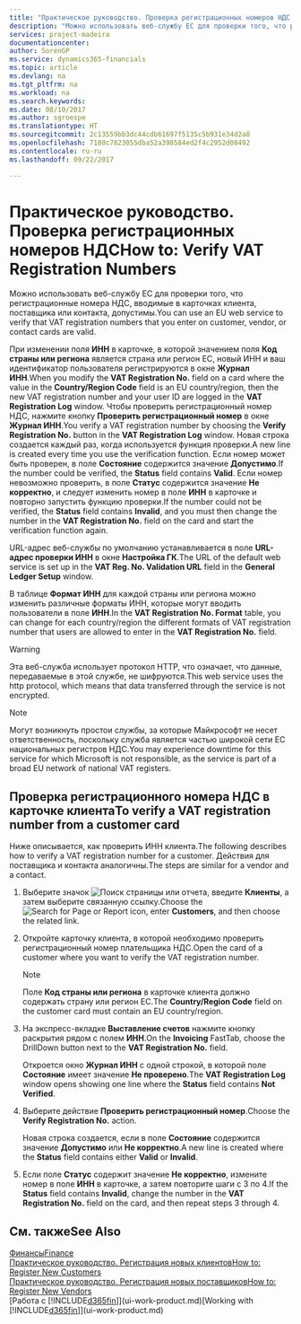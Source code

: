 ```yaml
---
title: "Практическое руководство. Проверка регистрационных номеров НДС | Документы Майкрософт"
description: "Можно использовать веб-службу ЕС для проверки того, что регистрационные номера НДС, вводимые в карточках клиента, поставщика или контакта, допустимы."
services: project-madeira
documentationcenter: 
author: SorenGP
ms.service: dynamics365-financials
ms.topic: article
ms.devlang: na
ms.tgt_pltfrm: na
ms.workload: na
ms.search.keywords: 
ms.date: 08/10/2017
ms.author: sgroespe
ms.translationtype: HT
ms.sourcegitcommit: 2c13559bb3dc44cdb61697f5135c5b931e34d2a8
ms.openlocfilehash: 7180c7823055dba52a398584ed2f4c2952d08492
ms.contentlocale: ru-ru
ms.lasthandoff: 09/22/2017

---
```

# <a name="how-to-verify-vat-registration-numbers"></a><span data-ttu-id="60ee5-103">Практическое руководство. Проверка регистрационных номеров НДС</span><span class="sxs-lookup"><span data-stu-id="60ee5-103">How to: Verify VAT Registration Numbers</span></span>
<span data-ttu-id="60ee5-104">Можно использовать веб-службу ЕС для проверки того, что регистрационные номера НДС, вводимые в карточках клиента, поставщика или контакта, допустимы.</span><span class="sxs-lookup"><span data-stu-id="60ee5-104">You can use an EU web service to verify that VAT registration numbers that you enter on customer, vendor, or contact cards are valid.</span></span>  

 <span data-ttu-id="60ee5-105">При изменении поля **ИНН** в карточке, в которой значением поля **Код страны или региона** является страна или регион ЕС, новый ИНН и ваш идентификатор пользователя регистрируются в окне **Журнал ИНН**.</span><span class="sxs-lookup"><span data-stu-id="60ee5-105">When you modify the **VAT Registration No.** field on a card where the value in the **Country/Region Code** field is an EU country/region, then the new VAT registration number and your user ID are logged in the **VAT Registration Log** window.</span></span> <span data-ttu-id="60ee5-106">Чтобы проверить регистрационный номер НДС, нажмите кнопку **Проверить регистрационный номер** в окне **Журнал ИНН**.</span><span class="sxs-lookup"><span data-stu-id="60ee5-106">You verify a VAT registration number by choosing the **Verify Registration No.** button in the **VAT Registration Log** window.</span></span> <span data-ttu-id="60ee5-107">Новая строка создается каждый раз, когда используется функция проверки.</span><span class="sxs-lookup"><span data-stu-id="60ee5-107">A new line is created every time you use the verification function.</span></span> <span data-ttu-id="60ee5-108">Если номер может быть проверен, в поле **Состояние** содержится значение **Допустимо**.</span><span class="sxs-lookup"><span data-stu-id="60ee5-108">If the number could be verified, the **Status** field contains **Valid**.</span></span> <span data-ttu-id="60ee5-109">Если номер невозможно проверить, в поле **Статус** содержится значение **Не корректно**, и следует изменить номер в поле **ИНН** в карточке и повторно запустить функцию проверки.</span><span class="sxs-lookup"><span data-stu-id="60ee5-109">If the number could not be verified, the **Status** field contains **Invalid**, and you must then change the number in the **VAT Registration No.** field on the card and start the verification function again.</span></span>  

 <span data-ttu-id="60ee5-110">URL\-адрес веб-службы по умолчанию устанавливается в поле **URL\-адрес проверки ИНН** в окне **Настройка ГК**.</span><span class="sxs-lookup"><span data-stu-id="60ee5-110">The URL of the default web service is set up in the **VAT Reg. No. Validation URL** field in the **General Ledger Setup** window.</span></span>  

 <span data-ttu-id="60ee5-111">В таблице **Формат ИНН** для каждой страны или региона можно изменить различные форматы ИНН, которые могут вводить пользователи в поле **ИНН**.</span><span class="sxs-lookup"><span data-stu-id="60ee5-111">In the **VAT Registration No. Format** table, you can change for each country/region the different formats of VAT registration number that users are allowed to enter in the **VAT Registration No.** field.</span></span>  

> [!WARNING]  
>  <span data-ttu-id="60ee5-112">Эта веб-служба использует протокол HTTP, что означает, что данные, передаваемые в этой службе, не шифруются.</span><span class="sxs-lookup"><span data-stu-id="60ee5-112">This web service uses the http protocol, which means that data transferred through the service is not encrypted.</span></span>  

> [!NOTE]  
>  <span data-ttu-id="60ee5-113">Могут возникнуть простои службы, за которые Майкрософт не несет ответственность, поскольку служба является частью широкой сети ЕС национальных регистров НДС.</span><span class="sxs-lookup"><span data-stu-id="60ee5-113">You may experience downtime for this service for which Microsoft is not responsible, as the service is part of a broad EU network of national VAT registers.</span></span>  

## <a name="to-verify-a-vat-registration-number-from-a-customer-card"></a><span data-ttu-id="60ee5-114">Проверка регистрационного номера НДС в карточке клиента</span><span class="sxs-lookup"><span data-stu-id="60ee5-114">To verify a VAT registration number from a customer card</span></span>  
<span data-ttu-id="60ee5-115">Ниже описывается, как проверить ИНН клиента.</span><span class="sxs-lookup"><span data-stu-id="60ee5-115">The following describes how to verify a VAT registration number for a customer.</span></span> <span data-ttu-id="60ee5-116">Действия для поставщика и контакта аналогичны.</span><span class="sxs-lookup"><span data-stu-id="60ee5-116">The steps are similar for a vendor and a contact.</span></span>   
1.  <span data-ttu-id="60ee5-117">Выберите значок ![Поиск страницы или отчета](media/ui-search/search_small.png "Значок поиска страницы или отчета"), введите **Клиенты**, а затем выберите связанную ссылку.</span><span class="sxs-lookup"><span data-stu-id="60ee5-117">Choose the ![Search for Page or Report](media/ui-search/search_small.png "Search for Page or Report icon") icon, enter **Customers**, and then choose the related link.</span></span>  

2.  <span data-ttu-id="60ee5-118">Откройте карточку клиента, в которой необходимо проверить регистрационный номер плательщика НДС.</span><span class="sxs-lookup"><span data-stu-id="60ee5-118">Open the card of a customer where you want to verify the VAT registration number.</span></span>  

    > [!NOTE]  
    >  <span data-ttu-id="60ee5-119">Поле **Код страны или региона** в карточке клиента должно содержать страну или регион ЕС.</span><span class="sxs-lookup"><span data-stu-id="60ee5-119">The **Country/Region Code** field on the customer card must contain an EU country/region.</span></span>  
3.  <span data-ttu-id="60ee5-120">На экспресс-вкладке **Выставление счетов** нажмите кнопку раскрытия рядом с полем **ИНН**.</span><span class="sxs-lookup"><span data-stu-id="60ee5-120">On the **Invoicing** FastTab, choose the DrillDown button next to the **VAT Registration No.** field.</span></span>  

    <span data-ttu-id="60ee5-121">Откроется окно **Журнал ИНН** с одной строкой, в которой поле **Состояние** имеет значение **Не проверено**.</span><span class="sxs-lookup"><span data-stu-id="60ee5-121">The **VAT Registration Log** window opens showing one line where the **Status** field contains **Not Verified**.</span></span>  
4.  <span data-ttu-id="60ee5-122">Выберите действие **Проверить регистрационный номер**.</span><span class="sxs-lookup"><span data-stu-id="60ee5-122">Choose the **Verify Registration No.** action.</span></span>  

     <span data-ttu-id="60ee5-123">Новая строка создается, если в поле **Состояние** содержится значение **Допустимо** или **Не корректно**.</span><span class="sxs-lookup"><span data-stu-id="60ee5-123">A new line is created where the **Status** field contains either **Valid** or **Invalid**.</span></span>  
5.  <span data-ttu-id="60ee5-124">Если поле **Статус** содержит значение **Не корректно**, измените номер в поле **ИНН** в карточке, а затем повторите шаги с 3 по 4.</span><span class="sxs-lookup"><span data-stu-id="60ee5-124">If the **Status** field contains **Invalid**, change the number in the **VAT Registration No.** field on the card, and then repeat steps 3 through 4.</span></span>  

## <a name="see-also"></a><span data-ttu-id="60ee5-125">См. также</span><span class="sxs-lookup"><span data-stu-id="60ee5-125">See Also</span></span>  
[<span data-ttu-id="60ee5-126">Финансы</span><span class="sxs-lookup"><span data-stu-id="60ee5-126">Finance</span></span>](finance.md)  
[<span data-ttu-id="60ee5-127">Практическое руководство. Регистрация новых клиентов</span><span class="sxs-lookup"><span data-stu-id="60ee5-127">How to: Register New Customers</span></span>](sales-how-register-new-customers.md)  
[<span data-ttu-id="60ee5-128">Практическое руководство. Регистрация новых поставщиков</span><span class="sxs-lookup"><span data-stu-id="60ee5-128">How to: Register New Vendors</span></span>](purchasing-how-register-new-vendors.md)  
<span data-ttu-id="60ee5-129">[Работа с [!INCLUDE[d365fin](includes/d365fin_md.md)]](ui-work-product.md)</span><span class="sxs-lookup"><span data-stu-id="60ee5-129">[Working with [!INCLUDE[d365fin](includes/d365fin_md.md)]](ui-work-product.md)</span></span>

